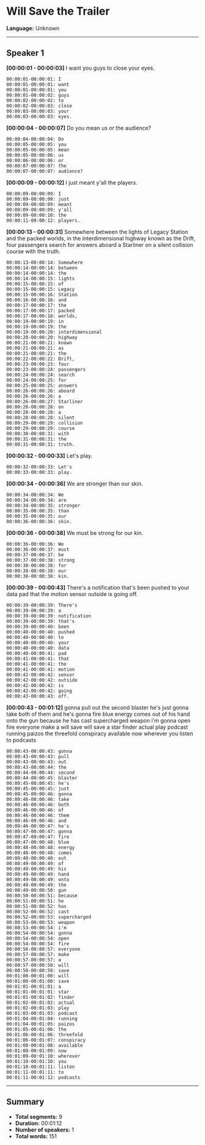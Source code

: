 # Will Save the Trailer

**Language:** Unknown

---


## Speaker 1

**[00:00:01 - 00:00:03]** I want you guys to close your eyes.

```
00:00:01-00:00:01: I
00:00:01-00:00:01: want
00:00:01-00:00:01: you
00:00:01-00:00:02: guys
00:00:02-00:00:02: to
00:00:02-00:00:03: close
00:00:03-00:00:03: your
00:00:03-00:00:03: eyes.
```

**[00:00:04 - 00:00:07]** Do you mean us or the audience?

```
00:00:04-00:00:04: Do
00:00:05-00:00:05: you
00:00:05-00:00:05: mean
00:00:05-00:00:06: us
00:00:06-00:00:06: or
00:00:07-00:00:07: the
00:00:07-00:00:07: audience?
```

**[00:00:09 - 00:00:12]** I just meant y'all the players.

```
00:00:09-00:00:09: I
00:00:09-00:00:09: just
00:00:09-00:00:09: meant
00:00:09-00:00:09: y'all
00:00:09-00:00:10: the
00:00:11-00:00:12: players.
```

**[00:00:13 - 00:00:31]** Somewhere between the lights of Legacy Station and the packed worlds, in the interdimensional highway known as the Drift, four passengers search for answers aboard a Starliner on a silent collision course with the truth.

```
00:00:13-00:00:14: Somewhere
00:00:14-00:00:14: between
00:00:14-00:00:14: the
00:00:14-00:00:15: lights
00:00:15-00:00:15: of
00:00:15-00:00:15: Legacy
00:00:15-00:00:16: Station
00:00:16-00:00:16: and
00:00:17-00:00:17: the
00:00:17-00:00:17: packed
00:00:17-00:00:18: worlds,
00:00:19-00:00:19: in
00:00:19-00:00:19: the
00:00:19-00:00:20: interdimensional
00:00:20-00:00:20: highway
00:00:21-00:00:21: known
00:00:21-00:00:21: as
00:00:21-00:00:21: the
00:00:22-00:00:22: Drift,
00:00:23-00:00:23: four
00:00:23-00:00:24: passengers
00:00:24-00:00:24: search
00:00:24-00:00:25: for
00:00:25-00:00:25: answers
00:00:26-00:00:26: aboard
00:00:26-00:00:26: a
00:00:26-00:00:27: Starliner
00:00:28-00:00:28: on
00:00:28-00:00:28: a
00:00:28-00:00:28: silent
00:00:29-00:00:29: collision
00:00:29-00:00:29: course
00:00:30-00:00:31: with
00:00:31-00:00:31: the
00:00:31-00:00:31: truth.
```

**[00:00:32 - 00:00:33]** Let's play.

```
00:00:32-00:00:33: Let's
00:00:33-00:00:33: play.
```

**[00:00:34 - 00:00:36]** We are stronger than our skin.

```
00:00:34-00:00:34: We
00:00:34-00:00:34: are
00:00:34-00:00:35: stronger
00:00:35-00:00:35: than
00:00:35-00:00:35: our
00:00:36-00:00:36: skin.
```

**[00:00:36 - 00:00:38]** We must be strong for our kin.

```
00:00:36-00:00:36: We
00:00:36-00:00:37: must
00:00:37-00:00:37: be
00:00:37-00:00:38: strong
00:00:38-00:00:38: for
00:00:38-00:00:38: our
00:00:38-00:00:38: kin.
```

**[00:00:39 - 00:00:43]** There's a notification that's been pushed to your data pad that the motion sensor outside is going off.

```
00:00:39-00:00:39: There's
00:00:39-00:00:39: a
00:00:39-00:00:39: notification
00:00:39-00:00:39: that's
00:00:39-00:00:40: been
00:00:40-00:00:40: pushed
00:00:40-00:00:40: to
00:00:40-00:00:40: your
00:00:40-00:00:40: data
00:00:40-00:00:41: pad
00:00:41-00:00:41: that
00:00:41-00:00:41: the
00:00:41-00:00:41: motion
00:00:42-00:00:42: sensor
00:00:42-00:00:42: outside
00:00:42-00:00:42: is
00:00:42-00:00:42: going
00:00:43-00:00:43: off.
```

**[00:00:43 - 00:01:12]** gonna pull out the second blaster he's just gonna take both of them and he's gonna fire blue energy comes out of his hand onto the gun because he has cast supercharged weapon i'm gonna open fire everyone make a will save will save a star finder actual play podcast running paizos the threefold conspiracy available now wherever you listen to podcasts

```
00:00:43-00:00:43: gonna
00:00:43-00:00:43: pull
00:00:43-00:00:43: out
00:00:43-00:00:44: the
00:00:44-00:00:44: second
00:00:44-00:00:45: blaster
00:00:45-00:00:45: he's
00:00:45-00:00:45: just
00:00:45-00:00:46: gonna
00:00:46-00:00:46: take
00:00:46-00:00:46: both
00:00:46-00:00:46: of
00:00:46-00:00:46: them
00:00:46-00:00:46: and
00:00:46-00:00:47: he's
00:00:47-00:00:47: gonna
00:00:47-00:00:47: fire
00:00:47-00:00:48: blue
00:00:48-00:00:48: energy
00:00:48-00:00:48: comes
00:00:48-00:00:48: out
00:00:49-00:00:49: of
00:00:49-00:00:49: his
00:00:49-00:00:49: hand
00:00:49-00:00:49: onto
00:00:49-00:00:49: the
00:00:49-00:00:50: gun
00:00:50-00:00:51: because
00:00:51-00:00:51: he
00:00:51-00:00:52: has
00:00:52-00:00:52: cast
00:00:52-00:00:53: supercharged
00:00:53-00:00:53: weapon
00:00:53-00:00:54: i'm
00:00:54-00:00:54: gonna
00:00:54-00:00:54: open
00:00:54-00:00:54: fire
00:00:56-00:00:57: everyone
00:00:57-00:00:57: make
00:00:57-00:00:57: a
00:00:57-00:00:58: will
00:00:58-00:00:58: save
00:01:00-00:01:00: will
00:01:00-00:01:00: save
00:01:01-00:01:01: a
00:01:01-00:01:01: star
00:01:01-00:01:02: finder
00:01:02-00:01:02: actual
00:01:02-00:01:03: play
00:01:03-00:01:03: podcast
00:01:04-00:01:04: running
00:01:04-00:01:05: paizos
00:01:05-00:01:06: the
00:01:06-00:01:06: threefold
00:01:06-00:01:07: conspiracy
00:01:08-00:01:08: available
00:01:08-00:01:09: now
00:01:09-00:01:10: wherever
00:01:10-00:01:10: you
00:01:10-00:01:11: listen
00:01:11-00:01:11: to
00:01:11-00:01:12: podcasts
```

---

## Summary

- **Total segments:** 9
- **Duration:** 00:01:12
- **Number of speakers:** 1
- **Total words:** 151
